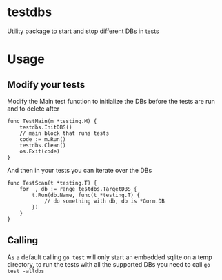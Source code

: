 # testdbs
Utility package to start and stop different DBs in tests

# Usage

## Modify your tests

Modify the Main test function to initialize the DBs before the tests are run and to delete after

```
func TestMain(m *testing.M) {
    testdbs.InitDBS()
    // main block that runs tests
    code := m.Run()
    testdbs.Clean()
    os.Exit(code)
}
```

And then in your tests you can iterate over the DBs

```
func TestScan(t *testing.T) {
    for _, db := range testdbs.TargetDBS {
        t.Run(db.Name, func(t *testing.T) {
            // do something with db, db is *Gorm.DB
		})
	}
}
```

## Calling

As a default calling `go test` will only start an embedded sqlite on a temp directory, to run the tests with
all the supported DBs you need to call `go test -alldbs`